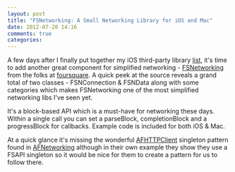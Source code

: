 ```yaml
---
layout: post
title: "FSNetworking: A Small Networking Library for iOS and Mac"
date: 2012-07-20 14:16
comments: true
categories: 
---
```


A few days after I finally put together my iOS third-party library [list](/ios/libraries.html), it's
time to add another great component for simplified networking -
[FSNetworking](https://github.com/foursquare/FSNetworking) from the folks at
[foursquare](http://engineering.foursquare.com/2012/07/19/say-hello-to-fsnetworking-a-small-networking-library-for-ios-and-mac/). A quick peek at the source reveals a grand total of two classes - FSNConnection & FSNData along with some categories which makes FSNetworking one of the most simplified networking libs I've seen yet. 

It's a block-based API which is a must-have for networking these days. Within a
single call you can set a parseBlock, completionBlock and a progressBlock for
callbacks. Example code is included for both iOS & Mac. 

At a quick glance it's missing the wonderful
[AFHTTPClient](https://github.com/AFNetworking/AFNetworking/blob/master/AFNetworking/AFHTTPClient.h) singleton pattern
found in [AFNetworking](https://github.com/AFNetworking/AFNetworking) although in their own example they show they use a FSAPI
singleton so it would be nice for them to create a pattern for us to follow
there. 

